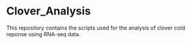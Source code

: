 # Clover_Analysis

This repository contains the scripts used for the analysis of clover cold reponse using RNA-seq data. 
